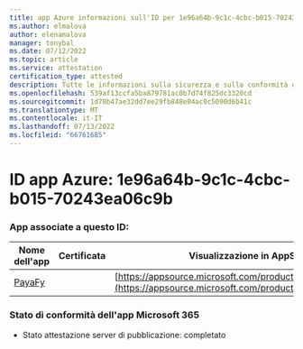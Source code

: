 ```yaml
---
title: app Azure informazioni sull'ID per 1e96a64b-9c1c-4cbc-b015-70243ea06c9b
ms.author: elmalova
author: elenamalova
manager: tonybal
ms.date: 07/12/2022
ms.topic: article
ms.service: attestation
certification_type: attested
description: Tutte le informazioni sulla sicurezza e sulla conformità disponibili per 1e96a64b-9c1c-4cbc-b015-70243ea06c9b.
ms.openlocfilehash: 539af13ccfa5ba879781ac0b7d74f825dc3320cd
ms.sourcegitcommit: 1d78b47ae32dd7ee29fb848e04ac0c5090d6b41c
ms.translationtype: MT
ms.contentlocale: it-IT
ms.lasthandoff: 07/13/2022
ms.locfileid: "66761685"
---
```

# <a name="azure-app-id-1e96a64b-9c1c-4cbc-b015-70243ea06c9b"></a>ID app Azure: 1e96a64b-9c1c-4cbc-b015-70243ea06c9b


### <a name="apps-associated-with-this-id"></a>App associate a questo ID:
| **Nome dell'app** | **Certificata** | **Visualizzazione in AppSource** |
|--------------|---------------|-----------------------|
| [PayaFy](../forward/WA200003397.md) |  | [https://appsource.microsoft.com/product/office/WA200003397](https://appsource.microsoft.com/product/office/WA200003397) |

### <a name="microsoft-365-app-compliance-status"></a>Stato di conformità dell'app Microsoft 365
- Stato attestazione server di pubblicazione: completato
